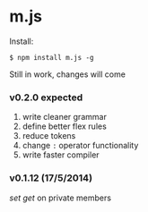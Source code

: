 m.js
====

Install:
```shell
$ npm install m.js -g
```

Still in work, changes will come

### v0.2.0 expected
1. write cleaner grammar
2. define better flex rules
3. reduce tokens
4. change `:` operator functionality
5. write faster compiler

### v0.1.12 (17/5/2014)

*set get* on private members
